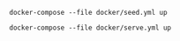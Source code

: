```
docker-compose --file docker/seed.yml up
```

```
docker-compose --file docker/serve.yml up
```
